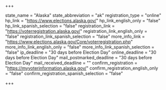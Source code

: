 +++

state_name = "Alaska"
state_abbreviation = "ak"
registration_type = "online"
hp_link = "https://www.elections.alaska.gov/"
hp_link_english_only = "false"
hp_link_spanish_selection = "false"
registration_link = "https://voterregistration.alaska.gov/"
registration_link_english_only = "false"
registration_link_spanish_selection = "false"
more_info_link = "https://www.elections.alaska.gov/Core/voterregistration.php"
more_info_link_english_only = "false"
more_info_link_spanish_selection = "false"
ip_deadline = "30 days before Election Day"
online_deadline = "30 days before Election Day"
mail_postmarked_deadline = "30 days before Election Day"
mail_received_deadline = ""
confirm_registration = "https://myvoterinformation.alaska.gov/"
confirm_registration_english_only = "false"
confirm_registration_spanish_selection = "false"

+++